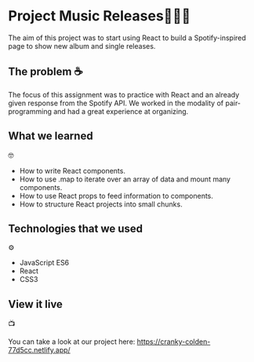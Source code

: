 <h1>Project Music Releases🎵🎹🎤</h1>

The aim of this project was to start using React to build a Spotify-inspired page to show new album and single releases. 

## The problem ☕

The focus of this assignment was to practice with React and an already given response from the Spotify API. We worked in the modality of pair-programming and had a great experience at organizing.

<h2>What we learned</h2>🤓

<ul>
<li>How to write React components.</li>
<li>How to use .map to iterate over an array of data and mount many components.</li>
<li>How to use React props to feed information to components.</li>
<li>How to structure React projects into small chunks.</li>
</ul>

<h2>Technologies that we used</h2> ⚙️

<ul>
<li>JavaScript ES6</li>
<li>React</li>
<li>CSS3</li>
</ul>

<h2>View it live</h2> 📺

You can take a look at our project here: https://cranky-colden-77d5cc.netlify.app/
